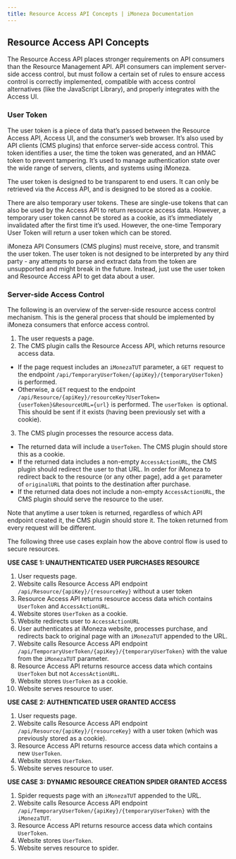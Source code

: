 ```yaml
---
title: Resource Access API Concepts | iMoneza Documentation
---
```

## Resource Access API Concepts

The Resource Access API places stronger requirements on API consumers than the Resource Management API. API consumers 
can implement server-side access control, but must follow a certain set of rules to ensure access control is correctly 
implemented, compatible with access control alternatives (like the JavaScript Library), and properly integrates with 
the Access UI.

### User Token

The user token is a piece of data that’s passed between the Resource Access API, Access UI, and the consumer’s web browser. 
It’s also used by API clients (CMS plugins) that enforce server-side access control. This token identifies a user, 
the time the token was generated, and an HMAC token to prevent tampering. It’s used to manage authentication state over 
the wide range of servers, clients, and systems using iMoneza.

The user token is designed to be transparent to end users. It can only be retrieved via the Access API, and is designed 
to be stored as a cookie.

There are also temporary user tokens. These are single-use tokens that can also be used by the Access API to return 
resource access data. However, a temporary user token cannot be stored as a cookie, as it’s immediately invalidated after 
the first time it’s used. However, the one-time Temporary User Token will return a user token which can be stored.

iMoneza API Consumers (CMS plugins) must receive, store, and transmit the user token. The user token is not designed to be
interpreted by any third party - any attempts to parse and extract data from the token are unsupported and might break in the future. 
Instead, just use the user token and Resource Access API to get data about a user.

### Server-side Access Control

The following is an overview of the server-side resource access control mechanism. This is the general process that 
should be implemented by iMoneza consumers that enforce access control.

1.	The user requests a page.  
2.	The CMS plugin calls the Resource Access API, which returns resource access data. 
  * If the page request includes an `iMonezaTUT` parameter, a `GET `request to the endpoint `/api/TemporaryUserToken/{apiKey}/{temporaryUserToken}` is performed.  
  * Otherwise, a `GET` request to the endpoint `/api/Resource/{apiKey}/resourceKey?UserToken={userToken}&ResourceURL={url}` is performed.  The `userToken `is optional. This should be sent if it exists (having been previously set with a cookie).  
3.	The CMS plugin processes the resource access data.  
  * The returned data will include a `UserToken`. The CMS plugin should store this as a cookie.  
  * If the returned data includes a non-empty `AccessActionURL`, the CMS plugin should redirect the user to that URL.  In order for iMoneza to redirect back to the resource (or any other page), add a `get` parameter of `originalURL` that points to the destination after purchase. 
  * If the returned data does not include a non-empty `AccessActionURL`, the CMS plugin should serve the resource to the user.  

Note that anytime a user token is returned, regardless of which API endpoint created it, the CMS plugin should store it. 
The token returned from every request will be different.  

The following three use cases explain how the above control flow is used to secure resources.  

**USE CASE 1: UNAUTHENTICATED USER PURCHASES RESOURCE**  

1.	User requests page.  
2.	Website calls Resource Access API endpoint `/api/Resource/{apiKey}/{resourceKey}` without a user token  
3.	Resource Access API returns resource access data which contains `UserToken` and `AccessActionURL`.  
4.	Website stores `UserToken` as a cookie.  
5.	Website redirects user to `AccessActionURL`  
6.	User authenticates at iMoneza website, processes purchase, and redirects back to original page with an `iMonezaTUT` appended to the URL.  
7.	Website calls Resource Access API endpoint `/api/TemporaryUserToken/{apiKey}/{temporaryUserToken}` with the value from the `iMonezaTUT` parameter.  
8.	Resource Access API returns resource access data which contains `UserToken` but not `AccessActionURL`.  
9.	Website stores `UserToken` as a cookie.  
10.	Website serves resource to user.  

**USE CASE 2: AUTHENTICATED USER GRANTED ACCESS**  

1.	User requests page.  
2.	Website calls Resource Access API endpoint `/api/Resource/{apiKey}/{resourceKey}` with a user token (which was previously stored as a cookie).  
3.	Resource Access API returns resource access data which contains a new `UserToken`.  
4.	Website stores `UserToken`.  
5.	Website serves resource to user.  

**USE CASE 3: DYNAMIC RESOURCE CREATION SPIDER GRANTED ACCESS**  

1.	Spider requests page with an `iMonezaTUT` appended to the URL.  
2.	Website calls Resource Access API endpoint `/api/TemporaryUserToken/{apiKey}/{temporaryUserToken}` with the `iMonezaTUT`.  
3.	Resource Access API returns resource access data which contains `UserToken`.  
4.	Website stores `UserToken`.  
5.	Website serves resource to spider.  

